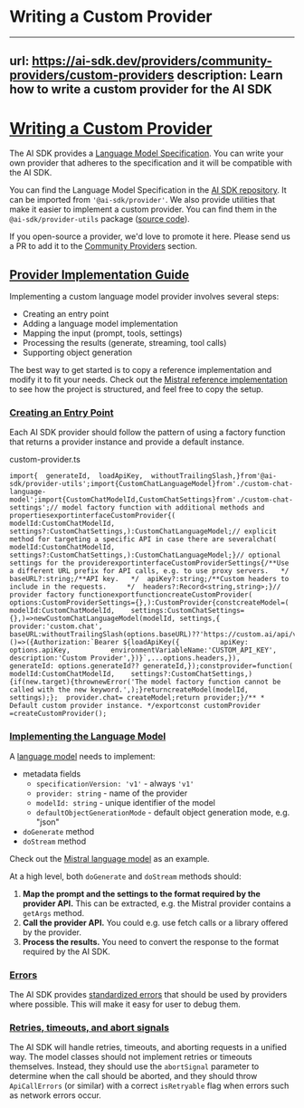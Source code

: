 # Writing a Custom Provider


---
url: https://ai-sdk.dev/providers/community-providers/custom-providers
description: Learn how to write a custom provider for the AI SDK
---


# [Writing a Custom Provider](#writing-a-custom-provider)


The AI SDK provides a [Language Model Specification](https://github.com/vercel/ai/tree/main/packages/provider/src/language-model/v1). You can write your own provider that adheres to the specification and it will be compatible with the AI SDK.

You can find the Language Model Specification in the [AI SDK repository](https://github.com/vercel/ai/tree/main/packages/provider/src/language-model/v1). It can be imported from `'@ai-sdk/provider'`. We also provide utilities that make it easier to implement a custom provider. You can find them in the `@ai-sdk/provider-utils` package ([source code](https://github.com/vercel/ai/tree/main/packages/provider-utils)).

If you open-source a provider, we'd love to promote it here. Please send us a PR to add it to the [Community Providers](/providers/community-providers) section.


## [Provider Implementation Guide](#provider-implementation-guide)


Implementing a custom language model provider involves several steps:

-   Creating an entry point
-   Adding a language model implementation
-   Mapping the input (prompt, tools, settings)
-   Processing the results (generate, streaming, tool calls)
-   Supporting object generation

The best way to get started is to copy a reference implementation and modify it to fit your needs. Check out the [Mistral reference implementation](https://github.com/vercel/ai/tree/main/packages/mistral) to see how the project is structured, and feel free to copy the setup.


### [Creating an Entry Point](#creating-an-entry-point)


Each AI SDK provider should follow the pattern of using a factory function that returns a provider instance and provide a default instance.

custom-provider.ts

```
import{  generateId,  loadApiKey,  withoutTrailingSlash,}from'@ai-sdk/provider-utils';import{CustomChatLanguageModel}from'./custom-chat-language-model';import{CustomChatModelId,CustomChatSettings}from'./custom-chat-settings';// model factory function with additional methods and propertiesexportinterfaceCustomProvider{(    modelId:CustomChatModelId,    settings?:CustomChatSettings,):CustomChatLanguageModel;// explicit method for targeting a specific API in case there are severalchat(    modelId:CustomChatModelId,    settings?:CustomChatSettings,):CustomChatLanguageModel;}// optional settings for the providerexportinterfaceCustomProviderSettings{/**Use a different URL prefix for API calls, e.g. to use proxy servers.   */  baseURL?:string;/**API key.   */  apiKey?:string;/**Custom headers to include in the requests.     */  headers?:Record<string,string>;}// provider factory functionexportfunctioncreateCustomProvider(  options:CustomProviderSettings={},):CustomProvider{constcreateModel=(    modelId:CustomChatModelId,    settings:CustomChatSettings={},)=>newCustomChatLanguageModel(modelId, settings,{      provider:'custom.chat',      baseURL:withoutTrailingSlash(options.baseURL)??'https://custom.ai/api/v1',headers:()=>({Authorization:`Bearer ${loadApiKey({          apiKey: options.apiKey,          environmentVariableName:'CUSTOM_API_KEY',          description:'Custom Provider',})}`,...options.headers,}),      generateId: options.generateId?? generateId,});constprovider=function(    modelId:CustomChatModelId,    settings?:CustomChatSettings,){if(new.target){thrownewError('The model factory function cannot be called with the new keyword.',);}returncreateModel(modelId, settings);};  provider.chat= createModel;return provider;}/** * Default custom provider instance. */exportconst customProvider =createCustomProvider();
```


### [Implementing the Language Model](#implementing-the-language-model)


A [language model](https://github.com/vercel/ai/blob/main/packages/provider/src/language-model/v1/language-model-v1.ts) needs to implement:

-   metadata fields
    -   `specificationVersion: 'v1'` - always `'v1'`
    -   `provider: string` - name of the provider
    -   `modelId: string` - unique identifier of the model
    -   `defaultObjectGenerationMode` - default object generation mode, e.g. "json"
-   `doGenerate` method
-   `doStream` method

Check out the [Mistral language model](https://github.com/vercel/ai/blob/main/packages/mistral/src/mistral-chat-language-model.ts) as an example.

At a high level, both `doGenerate` and `doStream` methods should:

1.  **Map the prompt and the settings to the format required by the provider API.** This can be extracted, e.g. the Mistral provider contains a `getArgs` method.
2.  **Call the provider API.** You could e.g. use fetch calls or a library offered by the provider.
3.  **Process the results.** You need to convert the response to the format required by the AI SDK.


### [Errors](#errors)


The AI SDK provides [standardized errors](https://github.com/vercel/ai/tree/main/packages/provider/src/errors) that should be used by providers where possible. This will make it easy for user to debug them.


### [Retries, timeouts, and abort signals](#retries-timeouts-and-abort-signals)


The AI SDK will handle retries, timeouts, and aborting requests in a unified way. The model classes should not implement retries or timeouts themselves. Instead, they should use the `abortSignal` parameter to determine when the call should be aborted, and they should throw `ApiCallErrors` (or similar) with a correct `isRetryable` flag when errors such as network errors occur.
